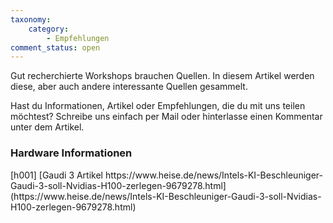 ```yaml
---
taxonomy:
    category:
        - Empfehlungen
comment_status: open          
---
```


Gut recherchierte Workshops brauchen Quellen. In diesem Artikel werden diese, aber auch andere interessante Quellen gesammelt.

Hast du Informationen, Artikel oder Empfehlungen, die du mit uns teilen möchtest?
Schreibe uns einfach per Mail oder hinterlasse einen Kommentar unter dem Artikel.

<h3> Hardware Informationen </h3>
[h001] [Gaudi 3 Artikel https://www.heise.de/news/Intels-KI-Beschleuniger-Gaudi-3-soll-Nvidias-H100-zerlegen-9679278.html](https://www.heise.de/news/Intels-KI-Beschleuniger-Gaudi-3-soll-Nvidias-H100-zerlegen-9679278.html)

<h3 OpenSource Informationen </h3
[o001] [Übersicht Mistral Modelle https://docs.mistral.ai/getting-started/models/](https://docs.mistral.ai/getting-started/models/)
